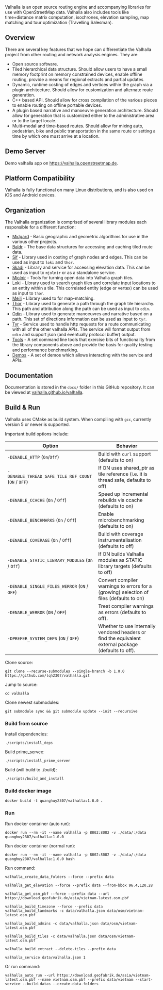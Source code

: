 Valhalla is an open source routing engine and accompanying libraries for use with OpenStreetMap data. Valhalla also includes tools like time+distance matrix computation, isochrones, elevation sampling, map matching and tour optimization (Travelling Salesman).

## Overview

There are several key features that we hope can differentiate the Valhalla project from other routing and network analysis engines. They are:

- Open source software.
- Tiled hierarchical data structure. Should allow users to have a small memory footprint on memory constrained devices, enable offline routing, provide a means for regional extracts and partial updates.
- Dynamic, runtime costing of edges and vertices within the graph via a plugin architecture. Should allow for customization and alternate route generation.
- C++ based API. Should allow for cross compilation of the various pieces to enable routing on offline portable devices.
- A plugin based narrative and manoeuvre generation architecture. Should allow for generation that is customized either to the administrative area or to the target locale.
- Multi-modal and time-based routes. Should allow for mixing auto, pedestrian, bike and public transportation in the same route or setting a time by which one must arrive at a location.

## Demo Server

Demo valhalla app on https://valhalla.openstreetmap.de.

## Platform Compatibility

Valhalla is fully functional on many Linux distributions, and is also used on iOS and Android devices.

## Organization

The Valhalla organization is comprised of several library modules each responsible for a different function:

- [Midgard](https://github.com/valhalla/valhalla/tree/master/valhalla/midgard) - Basic geographic and geometric algorithms for use in the various other projects.
- [Baldr](https://github.com/valhalla/valhalla/tree/master/valhalla/baldr) - The base data structures for accessing and caching tiled route data.
- [Sif](https://github.com/valhalla/valhalla/tree/master/valhalla/sif) - Library used in costing of graph nodes and edges. This can be used as input to `loki` and `thor`.
- [Skadi](https://github.com/valhalla/valhalla/tree/master/valhalla/skadi) - Library and service for accessing elevation data. This can be used as input to `mjolnir` or as a standalone service.
- [Mjolnir](https://github.com/valhalla/valhalla/tree/master/valhalla/mjolnir) - Tools for turning open data into Valhalla graph tiles.
- [Loki](https://github.com/valhalla/valhalla/tree/master/valhalla/loki) - Library used to search graph tiles and correlate input locations to an entity within a tile. This correlated entity (edge or vertex) can be used as input to `thor`.
- [Meili](https://github.com/valhalla/valhalla/tree/master/valhalla/meili) - Library used to for map-matching.
- [Thor](https://github.com/valhalla/valhalla/tree/master/valhalla/thor) - Library used to generate a path through the graph tile hierarchy. This path and attribution along the path can be used as input to `odin`.
- [Odin](https://github.com/valhalla/valhalla/tree/master/valhalla/odin) - Library used to generate manoeuvres and narrative based on a path. This set of directions information can be used as input to `tyr`.
- [Tyr](https://github.com/valhalla/valhalla/tree/master/valhalla/tyr) - Service used to handle http requests for a route communicating with all of the other valhalla APIs. The service will format output from `odin` and support json (and eventually protocol buffer) output.
- [Tools](https://github.com/valhalla/valhalla/tree/master/src) - A set command line tools that exercise bits of functionality from the library components above and provide the basis for quality testing and performance benchmarking.
- [Demos](https://github.com/valhalla/demos) - A set of demos which allows interacting with the service and APIs.

## Documentation

Documentation is stored in the `docs/` folder in this GitHub repository. It can be viewed at [valhalla.github.io/valhalla](https://valhalla.github.io/valhalla).

## Build & Run

Valhalla uses CMake as build system. When compiling with `gcc`, currently version 5 or newer is supported.

Important build options include:

| Option                                               | Behavior                                                                                                      |
| ---------------------------------------------------- | ------------------------------------------------------------------------------------------------------------- |
| `-DENABLE_HTTP` (`On`/`Off`)                         | Build with `curl` support (defaults to on)                                                                    |
| `-DENABLE_THREAD_SAFE_TILE_REF_COUNT` (`ON` / `OFF`) | If ON uses shared_ptr as tile reference (i.e. it is thread safe, defaults to off)                             |
| `-DENABLE_CCACHE` (`On` / `Off`)                     | Speed up incremental rebuilds via ccache (defaults to on)                                                     |
| `-DENABLE_BENCHMARKS` (`On` / `Off`)                 | Enable microbenchmarking (defaults to on)                                                                     |
| `-DENABLE_COVERAGE` (`On` / `Off`)                   | Build with coverage instrumentalisation (defaults to off)                                                     |
| `-DENABLE_STATIC_LIBRARY_MODULES` (`On` / `Off`)     | If ON builds Valhalla modules as STATIC library targets (defaults to off)                                     |
| `-DENABLE_SINGLE_FILES_WERROR` (`ON` / `OFF`)        | Convert compiler warnings to errors for a (growing) selection of files (defaults to on)                       |
| `-DENABLE_WERROR` (`ON` / `OFF`)                     | Treat compiler warnings as errors (defaults to off).                                                          |
| `-DPREFER_SYSTEM_DEPS` (`ON` / `OFF`)                | Whether to use internally vendored headers or find the equivalent external package (defaults to off).         |

Clone source:

    git clone --recurse-submodules --single-branch -b 1.0.0 https://github.com/lqh2307/valhalla.git

Jump to source:

    cd valhalla

Clone newest submodules:

    git submodule sync && git submodule update --init --recursive

### Build from source

Install dependencies:

    ./scripts/install_deps

Build prime_servce:

    ./scripts/install_prime_server

Build (will build to ./build):

    ./scripts/build_and_install

### Build docker image

    docker build -t quanghuy2307/valhalla:1.0.0 .

### Run

Run docker container (auto run):

    docker run --rm -it --name valhalla -p 8002:8002 -v ./data/:/data quanghuy2307/valhalla:1.0.0

Run docker container (normal run):

    docker run --rm -it --name valhalla -p 8002:8002 -v ./data/:/data quanghuy2307/valhalla:1.0.0 bash

Run command:

    valhalla_create_data_folders --force --prefix data

    valhalla_get_elevation --force --prefix data --from-bbox 96,4,120,28

    valhalla_get_osm_pbf --force --prefix data --url https://download.geofabrik.de/asia/vietnam-latest.osm.pbf

    valhalla_build_timezone --force --prefix data
    valhalla_build_landmarks -c data/valhalla.json data/osm/vietnam-latest.osm.pbf

    valhalla_build_admins -c data/valhalla.json data/osm/vietnam-latest.osm.pbf

    valhalla_build_tiles -c data/valhalla.json data/osm/vietnam-latest.osm.pbf

    valhalla_build_extract --delete-tiles --prefix data

    valhalla_service data/valhalla.json 1

Or run command:

    valhalla_auto_run --url https://download.geofabrik.de/asia/vietnam-latest.osm.pbf --name vietnam.osm.pbf --prefix data/vietnam --start-service --build-datas --create-data-folders
